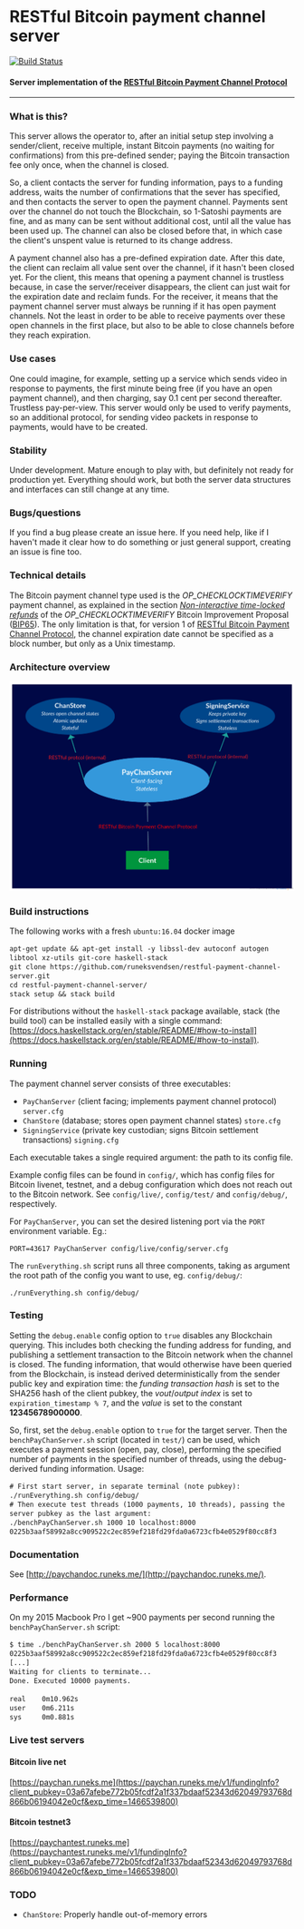 # RESTful Bitcoin payment channel server
[![Build Status](https://api.travis-ci.org/runeksvendsen/restful-payment-channel-server.svg?branch=master)](https://travis-ci.org/runeksvendsen/restful-payment-channel-server)
#### Server implementation of the [RESTful Bitcoin Payment Channel Protocol](http://paychandoc.runeks.me/)
---

### What is this?
This server allows the operator to, after an initial setup step involving a sender/client, receive multiple, instant Bitcoin payments (no waiting for confirmations) from this pre-defined sender; paying the Bitcoin transaction fee only once, when the channel is closed.

So, a client contacts the server for funding information, pays to a funding address, waits the number of confirmations that the sever has specified, and then contacts the server to open the payment channel. Payments sent over the channel do not touch the Blockchain, so 1-Satoshi payments are fine, and as many can be sent without additional cost, until all the value has been used up. The channel can also be closed before that, in which case the client's unspent value is returned to its change address.

A payment channel also has a pre-defined expiration date. After this date, the client can reclaim all value sent over the channel, if it hasn't been closed yet. For the client, this means that opening a payment channel is trustless because, in case the server/receiver disappears, the client can just wait for the expiration date and reclaim funds. For the receiver, it means that the payment channel server must always be running if it has open payment channels. Not the least in order to be able to receive payments over these open channels in the first place, but also to be able to close channels before they reach expiration.

### Use cases
One could imagine, for example, setting up a service which sends video in response to payments, the first minute being free (if you have an open payment channel), and then charging, say 0.1 cent per second thereafter. Trustless pay-per-view. This server would only be used to verify payments, so an additional protocol, for sending video packets in response to payments, would have to be created.

### Stability
Under development. Mature enough to play with, but definitely not ready for production yet. Everything should work, but both the server data structures and interfaces can still change at any time.

### Bugs/questions
If you find a bug please create an issue here. If you need help, like if I haven't made it clear how to do something or just general support, creating an issue is fine too.

### Technical details
The Bitcoin payment channel type used is the *OP_CHECKLOCKTIMEVERIFY* payment channel, as explained in the section [*Non-interactive time-locked refunds*](https://github.com/bitcoin/bips/blob/master/bip-0065.mediawiki#Noninteractive_timelocked_refunds) of the *OP_CHECKLOCKTIMEVERIFY* Bitcoin Improvement Proposal ([BIP65](https://github.com/bitcoin/bips/blob/master/bip-0065.mediawiki)). The only limitation is that, for version 1 of [RESTful Bitcoin Payment Channel Protocol](http://paychandoc.runeks.me/), the channel expiration date cannot be specified as a block number, but only as a Unix timestamp.

### Architecture overview
<img src="/doc/arch.png?raw=true" width="600">

### Build instructions
The following works with a fresh `ubuntu:16.04` docker image

    apt-get update && apt-get install -y libssl-dev autoconf autogen libtool xz-utils git-core haskell-stack
    git clone https://github.com/runeksvendsen/restful-payment-channel-server.git
    cd restful-payment-channel-server/
    stack setup && stack build
    
For distributions without the `haskell-stack` package available, stack (the build tool) can be installed easily with a single command: [https://docs.haskellstack.org/en/stable/README/#how-to-install](https://docs.haskellstack.org/en/stable/README/#how-to-install).
    
### Running
The payment channel server consists of three executables:

* `PayChanServer` (client facing; implements payment channel protocol) `server.cfg`
* `ChanStore` (database; stores open payment channel states) `store.cfg`
* `SigningService` (private key custodian; signs Bitcoin settlement transactions) `signing.cfg`
    
Each executable takes a single required argument: the path to its config file.

Example config files can be found in `config/`, which has config files for Bitcoin livenet, testnet, and a debug configuration which does not reach out to the Bitcoin network. See `config/live/`, `config/test/` and `config/debug/`, respectively.
    
For `PayChanServer`, you can set the desired listening port via the `PORT` environment variable. Eg.:

    PORT=43617 PayChanServer config/live/config/server.cfg
    
The `runEverything.sh` script runs all three components, taking as argument the root path of the config you want to use, eg. `config/debug/`:

    ./runEverything.sh config/debug/

### Testing
Setting the `debug.enable` config option to `true` disables any Blockchain querying. This includes both checking the funding address for funding, and publishing a settlement transaction to the Bitcoin network when the channel is closed. The funding information, that would otherwise have been queried from the Blockchain, is instead derived deterministically from the sender public key and expiration time: the *funding transaction hash* is set to the SHA256 hash of the client pubkey, the *vout*/*output index* is set to `expiration_timestamp % 7`, and the *value* is set to the constant **12345678900000**.

So, first, set the `debug.enable` option to `true` for the target server. Then the `benchPayChanServer.sh` script (located in `test/`) can be used, which executes a payment session (open, pay, close), performing the specified number of payments in the specified number of threads, using the debug-derived funding information. Usage:

    # First start server, in separate terminal (note pubkey):
    ./runEverything.sh config/debug/
    # Then execute test threads (1000 payments, 10 threads), passing the server pubkey as the last argument:
    ./benchPayChanServer.sh 1000 10 localhost:8000 0225b3aaf58992a8cc909522c2ec859ef218fd29fda0a6723cfb4e0529f80cc8f3

### Documentation
See [http://paychandoc.runeks.me/](http://paychandoc.runeks.me/).


### Performance
On my 2015 Macbook Pro I get ~900 payments per second running the `benchPayChanServer.sh` script:

    $ time ./benchPayChanServer.sh 2000 5 localhost:8000 0225b3aaf58992a8cc909522c2ec859ef218fd29fda0a6723cfb4e0529f80cc8f3
    [...]
    Waiting for clients to terminate...
    Done. Executed 10000 payments.
    
    real	0m10.962s
    user	0m6.211s
    sys     0m0.881s


### Live test servers
#### Bitcoin live net
[https://paychan.runeks.me](https://paychan.runeks.me/v1/fundingInfo?client_pubkey=03a67afebe772b05fcdf2a1f337bdaaf52343d62049793768d866b06194042e0cf&exp_time=1466539800)
#### Bitcoin testnet3
[https://paychantest.runeks.me](https://paychantest.runeks.me/v1/fundingInfo?client_pubkey=03a67afebe772b05fcdf2a1f337bdaaf52343d62049793768d866b06194042e0cf&exp_time=1466539800)

### TODO
* `ChanStore`: Properly handle out-of-memory errors
